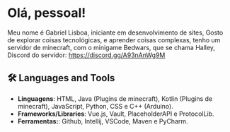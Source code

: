 # **Olá, pessoal!**  
Meu nome é Gabriel Lisboa, iniciante em desenvolvimento de sites, Gosto de explorar coisas tecnológicas, e aprender coisas complexas, tenho um servidor de minecraft, com o minigame Bedwars, que se chama Halley,
Discord do servidor: https://discord.gg/A93nAnWg9M


## 🛠️ Languages and Tools
- **Linguagens**: HTML, Java (Plugins de minecraft), Kotlin (Plugins de minecraft), JavaScript, Python, CSS e C++ (Arduino).
- **Frameworks/Libraries**: Vue.js, Vault, PlaceholderAPI e ProtocolLib.
- **Ferramentas:**: Github, Intellij, VSCode, Maven e PyCharm.

    
